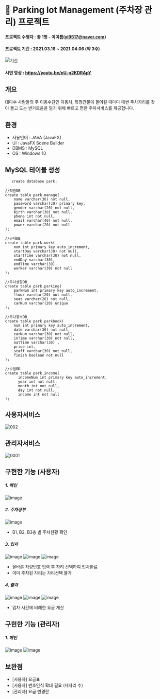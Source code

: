 # :tulip: Parking lot Management (주차장 관리) 프로젝트

#### 프로젝트 수행자 : 총 1명 - 이여름(yl9517@naver.com)
#### 프로젝트 기간 : 2021.03.16 ~ 2021.04.06 (약 3주)
![기간](https://user-images.githubusercontent.com/80736033/125040417-999eb080-e0d2-11eb-9bfd-2aa186236b2c.png)
#### 시연 영상 : https://youtu.be/qU-p2KDRApY

## 개요
대다수 사람들의 주 이동수단인 자동차, 특정건물에 들어갈 때마다 매번 주차자리를 찾아 돌고 도는 번거로움을 덜기 위해 빠르고 편한 주차서비스를 제공합니다.

## 환경
* 사용언어 : JAVA (JavaFX)
* UI : JavaFX Scene Builder
* DBMS : MySQL
* OS : Windows 10

## MySQL 테이블 생성
~~~~
   create database park;
~~~~
~~~~
//직원DB
create table park.manage(
    name varchar(30) not null,
    password varchar(30) primary key,
    gender varchar(20) not null,
    birth varchar(30) not null,
    phone int not null,
    email varchar(40) not null,
    power varchar(20) not null
);
~~~~
~~~~
//근태DB
create table park.work(
    num int primary key auto_increment,
    startDay varchar(30) not null,
    startTime varchar(30) not null,
    endDay varchar(30),
    endTime varchar(30),
    worker varchar(30) not null
);
~~~~
~~~~
//주차상황DB
create table park.parking(
    parkNum int primary key auto_increment,
    floor varchar(20) not null,
    seat varchar(20) not null,
    carNum varchar(20) unique
);
~~~~
~~~~
//주차장부DB
create table park.parkbook(
    num int primary key auto_increment,
    date varchar(30) not null,
    carNum varchar(30) not null,
    inTime varchar(30) not null,
    outTime varchar(30) ,
    price int,
    staff varchar(30) not null,
    finish boolean not null
);
~~~~
~~~~
//수입BD
create table park.income(
      incomeNum int primary key auto_increment,
      year int not null,
      month int not null,
      day int not null,
      income int not null
);
~~~~
## 사용자서비스
![002](https://user-images.githubusercontent.com/80736033/125043001-76293500-e0d5-11eb-9471-129198363b6f.png)

## 관리자서비스
![0001](https://user-images.githubusercontent.com/80736033/125043435-e1730700-e0d5-11eb-8cd0-9048d2116dda.png)



## 구현한 기능 (사용자)
##### 1. 메인
![image](https://user-images.githubusercontent.com/80736033/125622540-2d9cd904-c8e1-4ae5-a78a-9e6bed955f2b.png)

##### 2. 주차장부
![image](https://user-images.githubusercontent.com/80736033/125622967-8a57b324-ee94-4b29-a690-6b29605e2e8d.png)
- B1, B2, B3층 별 주차현황 확인

##### 3. 입차
![image](https://user-images.githubusercontent.com/80736033/125623257-bb33a19f-b43a-4039-9ef6-463575b08944.png)
![image](https://user-images.githubusercontent.com/80736033/125623347-7220271f-4b9d-4634-be6e-2ce8feedb8a0.png)
![image](https://user-images.githubusercontent.com/80736033/125623866-913e1b4a-7b2a-46c5-85ef-829f9ca4e88f.png)
- 올바른 차량번호 입력 후 자리 선택하여 입차완료
- 이미 주차된 자리는 자리선택 불가

##### 4. 출차
![image](https://user-images.githubusercontent.com/80736033/125625737-b5856081-0390-404a-8535-c57e9505543f.png)
![image](https://user-images.githubusercontent.com/80736033/125625980-02284256-a15d-457a-a723-98cecaf50f45.png)
![image](https://user-images.githubusercontent.com/80736033/125626061-887e7483-a266-4e6d-a9d5-3d2dcdf9319a.png)
- 입차 시간에 비례한 요금 계산

## 구현한 기능 (관리자)
##### 1. 메인
![image](https://user-images.githubusercontent.com/80736033/125627405-2735be3f-18db-41d0-ad8d-addd4f144410.png)
![image](https://user-images.githubusercontent.com/80736033/125627041-8ed328b7-b516-435e-a552-d56b49b3f35d.png)


## 보완점
- [사용자] 요금표 
- [사용자] 번호인식 확대 필요 (세자리 수)
- [관리자] 요금 변경란
